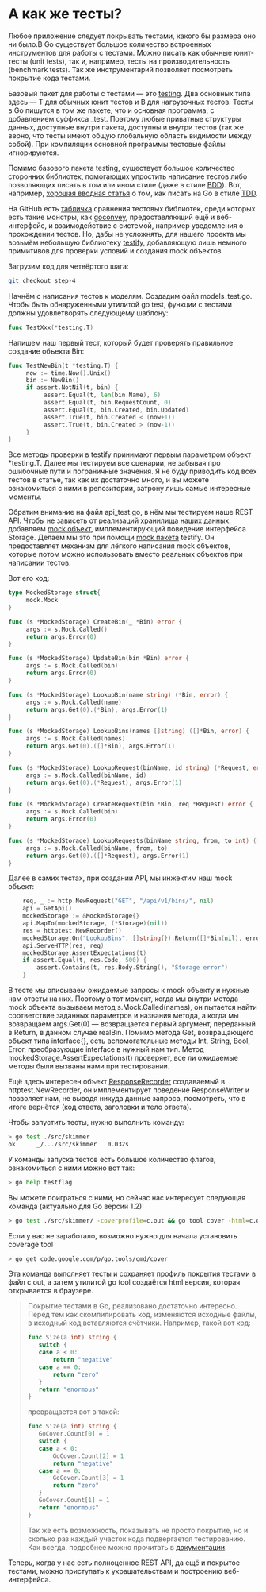 # А как же тесты?
Любое приложение следует покрывать тестами, какого бы размера оно ни было.В Go существует большое количество встроенных инструментов для работы с тестами. Можно писать как обычные юнит-тесты (unit tests), так и, например, тесты на производительность (benchmark tests). Так же инструментарий позволяет посмотреть покрытие кода тестами.

Базовый пакет для работы с тестами — это [testing](http://golang.org/pkg/testing/). Два основных типа здесь — T для обычных юнит тестов и B для нагрузочных тестов. Тесты в Go пишутся в том же пакете, что и основная программа, с добавлением суффикса _test. Поэтому любые приватные структуры данных, доступные внутри пакета, доступны и внутри тестов (так же верно, что тесты имеют общую глобальную область видимости между собой). При компиляции основной программы тестовые файлы игнорируются.

Помимо базового пакета testing, существует большое количество сторонних библиотек, помогающих упростить написание тестов либо позволяющих писать в том или ином стиле (даже в стиле [BDD](http://en.wikipedia.org/wiki/Behavior-driven_development)). Вот, например, [хорошая вводная статья](http://blog.stretchr.com/2014/03/05/test-driven-development-specifically-in-golang/) о том, как писать на Go в стиле [TDD](http://ru.wikipedia.org/wiki/%D0%A0%D0%B0%D0%B7%D1%80%D0%B0%D0%B1%D0%BE%D1%82%D0%BA%D0%B0_%D1%87%D0%B5%D1%80%D0%B5%D0%B7_%D1%82%D0%B5%D1%81%D1%82%D0%B8%D1%80%D0%BE%D0%B2%D0%B0%D0%BD%D0%B8%D0%B5).

На GitHub есть [табличка](https://github.com/shageman/gotestit) сравнения тестовых библиотек, среди которых есть такие монстры, как [goconvey](http://goconvey.co/), предоставляющий ещё и веб-интерфейс, и взаимодействие с системой, например уведомления о прохождении тестов. Но, дабы не усложнять, для нашего проекта мы возьмём небольшую библиотеку [testify](https://github.com/stretchr/testify), добавляющую лишь немного примитивов для проверки условий и создания mock объектов.

Загрузим код для четвёртого шага:
```bash
git checkout step-4
```
Начнём с написания тестов к моделям. Создадим файл models_test.go. Чтобы быть обнаруженными утилитой go test, функции с тестами должны удовлетворять следующему шаблону:
```go
func TestXxx(*testing.T)
```
Напишем наш первый тест, который будет проверять правильное создание объекта Bin:
```go
func TestNewBin(t *testing.T) {
     now := time.Now().Unix()
     bin := NewBin()
     if assert.NotNil(t, bin) {
          assert.Equal(t, len(bin.Name), 6)
          assert.Equal(t, bin.RequestCount, 0)
          assert.Equal(t, bin.Created, bin.Updated)
          assert.True(t, bin.Created < (now+1))
          assert.True(t, bin.Created > (now-1))
     }
}
```
Все методы проверки в testify принимают первым параметром объект *testing.T.
Далее мы тестируем все сценарии, не забывая про ошибочные пути и пограничные значения. Я не буду приводить код всех тестов в статье, так как их достаточно много, и вы можете ознакомиться с ними в репозитории, затрону лишь самые интересные моменты.

Обратим внимание на файл api_test.go, в нём мы тестируем наше REST API. Чтобы не зависеть от реализаций хранилища наших данных, добавляем [mock объект](http://ru.wikipedia.org/wiki/Mock-%D0%BE%D0%B1%D1%8A%D0%B5%D0%BA%D1%82), имплементирующий поведение интерфейса Storage. Делаем мы это при помощи [mock пакета](https://github.com/stretchr/testify#mock-package) testify. Он предоставляет механизм для лёгкого написания mock объектов, которые потом можно использовать вместо реальных объектов при написании тестов.

Вот его код:
```go
type MockedStorage struct{
     mock.Mock
}

func (s *MockedStorage) CreateBin(_ *Bin) error {
     args := s.Mock.Called()
     return args.Error(0)
}

func (s *MockedStorage) UpdateBin(bin *Bin) error {
     args := s.Mock.Called(bin)
     return args.Error(0)
}

func (s *MockedStorage) LookupBin(name string) (*Bin, error) {
     args := s.Mock.Called(name)
     return args.Get(0).(*Bin), args.Error(1)
}

func (s *MockedStorage) LookupBins(names []string) ([]*Bin, error) {
     args := s.Mock.Called(names)
     return args.Get(0).([]*Bin), args.Error(1)
}

func (s *MockedStorage) LookupRequest(binName, id string) (*Request, error) {
     args := s.Mock.Called(binName, id)
     return args.Get(0).(*Request), args.Error(1)
}

func (s *MockedStorage) CreateRequest(bin *Bin, req *Request) error {
     args := s.Mock.Called(bin)
     return args.Error(0)
}

func (s *MockedStorage) LookupRequests(binName string, from, to int) ([]*Request, error) {
     args := s.Mock.Called(binName, from, to)
     return args.Get(0).([]*Request), args.Error(1)
}
```
Далее в самих тестах, при создании API, мы инжектим наш mock объект:
```go
    req, _ := http.NewRequest("GET", "/api/v1/bins/", nil)
    api = GetApi()
    mockedStorage := &MockedStorage{}
    api.MapTo(mockedStorage, (*Storage)(nil))
    res = httptest.NewRecorder()
    mockedStorage.On("LookupBins", []string{}).Return([]*Bin(nil), errors.New("Storage error"))
    api.ServeHTTP(res, req)
    mockedStorage.AssertExpectations(t)
    if assert.Equal(t, res.Code, 500) {
        assert.Contains(t, res.Body.String(), "Storage error")
    }
```
В тесте мы описываем ожидаемые запросы к mock объекту и нужные нам ответы на них. Поэтому в тот момент, когда мы внутри метода mock объекта вызываем метод s.Mock.Called(names), он пытается найти соответствие заданных параметров и названия метода, а когда мы возвращаем args.Get(0) — возвращается первый аргумент, переданный в Return, в данном случае realBin. Помимо метода Get, возвращающего объект типа interface{}, есть вспомогательные методы Int, String, Bool, Error, преобразующие interface в нужный нам тип. Метод mockedStorage.AssertExpectations(t) проверяет, все ли ожидаемые методы были вызваны нами при тестировании.

Ещё здесь интересен объект [ResponseRecorder](http://golang.org/pkg/net/http/httptest/#ResponseRecorder) создаваемый в httptest.NewRecorder, он имплементирует поведение ResponseWriter и позволяет нам, не выводя никуда данные запроса, посмотреть, что в итоге вернётся (код ответа, заголовки и тело ответа).

Чтобы запустить тесты, нужно выполнить команду:
```bash
> go test ./src/skimmer
ok  	_/.../src/skimmer	0.032s
```
У команды запуска тестов есть большое количество флагов, ознакомиться с ними можно вот так:
```bash
> go help testflag
```
Вы можете поиграться с ними, но сейчас нас интересует следующая команда (актуально для Go версии 1.2):
```bash
> go test ./src/skimmer/ -coverprofile=c.out && go tool cover -html=c.out
```
Если у вас не заработало, возможно нужно для начала установить coverage tool
```bash
> go get code.google.com/p/go.tools/cmd/cover
```
Эта команда выполняет тесты и сохраняет профиль покрытия тестами в файл c.out, а затем утилитой go tool создаётся html версия, которая открывается в браузере.
> Покрытие тестами в Go, реализовано достаточно интересно. Перед тем как скомпилировать код, изменяются исходные файлы, в исходный код вставляются счётчики. Например, такой вот код:
>```go
>func Size(a int) string {
>    switch {
>    case a < 0:
>        return "negative"
>    case a == 0:
>        return "zero"
>    }
>    return "enormous"
>}
>```
>превращается вот в такой:
>```go
>func Size(a int) string {
>    GoCover.Count[0] = 1
>    switch {
>    case a < 0:
>        GoCover.Count[2] = 1
>        return "negative"
>    case a == 0:
>        GoCover.Count[3] = 1
>        return "zero"
>    }
>    GoCover.Count[1] = 1
>    return "enormous"
>}
>```
> Так же есть возможность, показывать не просто покрытие, но и сколько раз каждый участок кода подвергается тестированию. Как всегда, подробнее можно прочитать в [документации](http://blog.golang.org/cover).

Теперь, когда у нас есть полноценное REST API, да ещё и покрытое тестами, можно приступать к украшательствам и построению веб-интерфейса.
